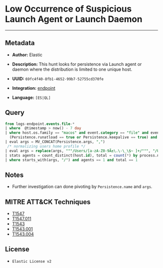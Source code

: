 # Low Occurrence of Suspicious Launch Agent or Launch Daemon

---

## Metadata

- **Author:** Elastic
- **Description:** This hunt looks for persistence via Launch agent or daemon where the distribution is limited to one unique host.

- **UUID:** `69fc4f40-8fb1-4652-99b7-52755cd370fe`
- **Integration:** [endpoint](https://docs.elastic.co/integrations/endpoint)
- **Language:** `[ES|QL]`

## Query

```sql
from logs-endpoint.events.file-*
| where  @timestamp > now() - 7 day
| where host.os.family == "macos" and event.category == "file" and event.action == "launch_daemon" and
  (Persistence.runatload == true or Persistence.keepalive == true) and process.executable is not null
| eval args = MV_CONCAT(Persistence.args, ",")
 /* normalizing users home profile */
| eval args = replace(args, """/Users/[a-zA-Z0-9Ã±\.\-\_\$~ ]+/""", "/Users/user/")
| stats agents = count_distinct(host.id), total = count(*) by process.name, Persistence.name, args
| where starts_with(args, "/") and agents == 1 and total == 1
```

## Notes

- Further investigation can done pivoting by `Persistence.name` and `args`.
## MITRE ATT&CK Techniques

- [T1547](https://attack.mitre.org/techniques/T1547)
- [T1547.011](https://attack.mitre.org/techniques/T1547/011)
- [T1543](https://attack.mitre.org/techniques/T1543)
- [T1543.001](https://attack.mitre.org/techniques/T1543/001)
- [T1543.004](https://attack.mitre.org/techniques/T1543/004)

## License

- `Elastic License v2`
